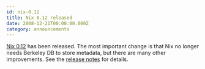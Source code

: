 ```yaml
---
id: nix-0.12
title: Nix 0.12 released 
date: 2008-12-21T00:00:00.000Z
category: announcements
---
```

[Nix 0.12](https://web.archive.org/web/20140913054727/https://releases.nixos.org/nix/nix-0.12/) has been released. The most important change is that Nix no longer needs Berkeley DB to store metadata, but there are many other improvements. See the [release notes](https://web.archive.org/web/20140913054524/https://releases.nixos.org/nix/nix-0.12/release-notes/) for details.
